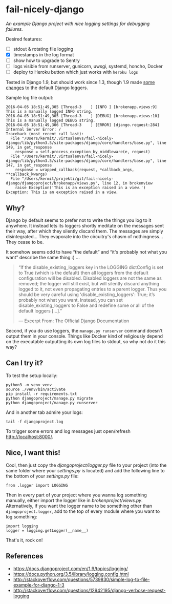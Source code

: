 fail-nicely-django
==================

*An example Django project with nice logging settings for debugging failures.*

Desired features:

- [ ] stdout & rotating file logging
- [x] timestamps in the log format
- [ ] show how to upgrade to Sentry
- [ ] logs visible from runserver, gunicorn, uwsgi, systemd, honcho, Docker
- [ ] deploy to Heroku button which just works with `heroku logs`

Tested in Django 1.9, but should work since 1.3, though 1.9 made
[some changes](https://docs.djangoproject.com/en/1.9/releases/1.9/#default-logging-changes-19)
to the default Django loggers.

Sample log file output:

```
2016-04-05 18:51:49,305 [Thread-3    ] [INFO ] [brokenapp.views:9]  This is a manually logged INFO string.
2016-04-05 18:51:49,305 [Thread-3    ] [DEBUG] [brokenapp.views:10]  This is a manually logged DEBUG string.
2016-04-05 18:51:49,306 [Thread-3    ] [ERROR] [django.request:284]  Internal Server Error: /
Traceback (most recent call last):
  File "/Users/kermit/.virtualenvs/fail-nicely-django/lib/python3.5/site-packages/django/core/handlers/base.py", line 149, in get_response
    response = self.process_exception_by_middleware(e, request)
  File "/Users/kermit/.virtualenvs/fail-nicely-django/lib/python3.5/site-packages/django/core/handlers/base.py", line 147, in get_response
    response = wrapped_callback(request, *callback_args, **callback_kwargs)
  File "/Users/kermit/projekti/git/fail-nicely-django/djangoproject/brokenapp/views.py", line 12, in brokenview
    raise Exception('This is an exception raised in a view.')
Exception: This is an exception raised in a view.
```


Why?
----

Django by default seems to prefer not to write the things you log to it
anywhere. It instead lets its loggers shortly meditate on the messages sent
their way, after which they silently discard them.
The messages are simply disintegrated...
They evaporate into the circuitry's chasm of nothingness... They cease to be.


It somehow seems odd to have “the default” and
“it's probably not what you want” describe the same thing :) ...

> “If the disable_existing_loggers key in the LOGGING dictConfig is set to True
(which is the default) then all loggers from the default configuration will be
disabled. Disabled loggers are not the same as removed; the logger will still
exist, but will silently discard anything logged to it, not even propagating
entries to a parent logger. Thus you should be very careful using
'disable_existing_loggers': True; it’s probably not what you want.
Instead, you can set disable_existing_loggers to False and redefine
some or all of the default loggers [...].”
>
>  — Excerpt From: The Official Django Documentation

Second, if you do use loggers, the `manage.py runserver` command doesn't output
them in your console. Things like Docker kind of religiously depend on the
executable outputting its own log files to stdout, so why not do it this way?


Can I try it?
-------------

To test the setup locally:

    python3 -m venv venv
    source ./venv/bin/activate
    pip install -r requirements.txt
    python djangoproject/manage.py migrate
    python djangoproject/manage.py runserver

And in another tab admire your logs:

    tail -f djangoproject.log

To trigger some errors and log messages
just open/refresh <http://localhost:8000/>.

Nice, I want this!
------------------

Cool, then just copy the *djangoproject/logger.py* file to your project
(into the same folder where your *settings.py* is located)
and add the following line to the bottom of your *settings.py* file:

    from .logger import LOGGING

Then in every part of your project where you wanna log something manually,
either import the logger like in *brokenproject/views.py*.
Alternatively, if you want the logger name to be something other
than `djangoproject.logger`, add to the top of every module
where you want to log something:

    import logging
    logger = logging.getLogger(__name__)

That's it, rock on!

References
----------

- https://docs.djangoproject.com/en/1.9/topics/logging/
- https://docs.python.org/3.5/library/logging.config.html
- http://stackoverflow.com/questions/5739830/simple-log-to-file-example-for-django-1-3
- http://stackoverflow.com/questions/12942195/django-verbose-request-logging
